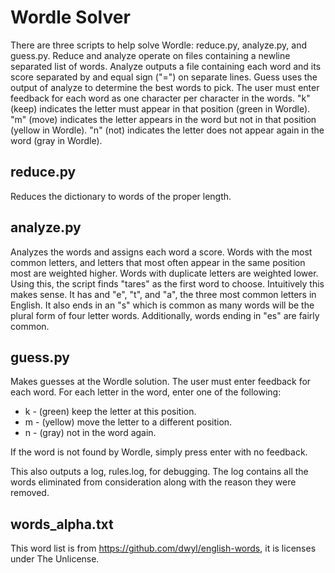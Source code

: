 # Wordle Solver
There are three scripts to help solve Wordle: reduce.py, analyze.py, and guess.py.  Reduce and analyze operate on files
containing a newline separated list of words.  Analyze outputs a file containing each word and its score separated by
and equal sign ("=") on separate lines.  Guess uses the output of analyze to determine the best words to pick.  The user
must enter feedback for each word as one character per character in the words.  "k" (keep) indicates the letter must
appear in that position (green in Wordle).  "m" (move) indicates the letter appears in the word but not in that position
(yellow in Wordle).  "n" (not) indicates the letter does not appear again in the word (gray in Wordle).

## reduce.py
Reduces the dictionary to words of the proper length.

## analyze.py
Analyzes the words and assigns each word a score.  Words with the most common letters, and letters that most often
appear in the same position most are weighted higher.  Words with duplicate letters are weighted lower.  Using this, the
script finds "tares" as the first word to choose.  Intuitively this makes sense.  It has and "e", "t", and "a", the
three most common letters in English.  It also ends in an "s" which is common as many words will be the plural form of
four letter words.  Additionally, words ending in "es" are fairly common.

## guess.py
Makes guesses at the Wordle solution.  The user must enter feedback for each word.  For each letter in the word, enter
one of the following:
* k - (green) keep the letter at this position.
* m - (yellow) move the letter to a different position.
* n - (gray) not in the word again.

If the word is not found by Wordle, simply press enter with no feedback.

This also outputs a log, rules.log, for debugging.  The log contains all the words eliminated from consideration along
with the reason they were removed.

## words_alpha.txt
This word list is from https://github.com/dwyl/english-words, it is licenses under The Unlicense.

